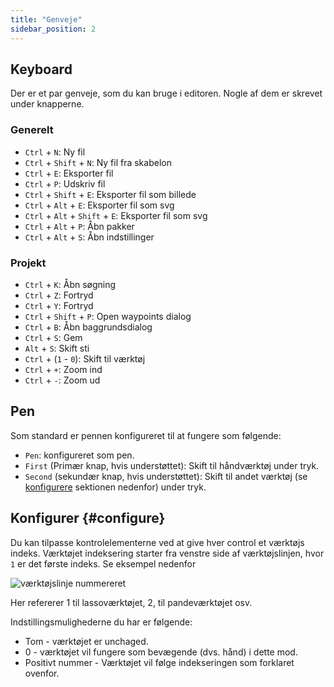 ```yaml
---
title: "Genveje"
sidebar_position: 2
---
```



## Keyboard

Der er et par genveje, som du kan bruge i editoren. Nogle af dem er skrevet under knapperne.

### Generelt

* `Ctrl` + `N`: Ny fil
* `Ctrl` + `Shift` + `N`: Ny fil fra skabelon
* `Ctrl` + `E`: Eksporter fil
* `Ctrl` + `P`: Udskriv fil
* `Ctrl` + `Shift` + `E`: Eksporter fil som billede
* `Ctrl` + `Alt` + `E`: Eksporter fil som svg
* `Ctrl` + `Alt` + `Shift` + `E`: Eksporter fil som svg
* `Ctrl` + `Alt` + `P`: Åbn pakker
* `Ctrl` + `Alt` + `S`: Åbn indstillinger

### Projekt

* `Ctrl` + `K`: Åbn søgning
* `Ctrl` + `Z`: Fortryd
* `Ctrl` + `Y`: Fortryd
* `Ctrl` + `Shift` + `P`: Open waypoints dialog
* `Ctrl` + `B`: Åbn baggrundsdialog
* `Ctrl` + `S`: Gem
* `Alt` + `S`: Skift sti
* `Ctrl` + (`1` - `0`): Skift til værktøj
* `Ctrl` + `+`: Zoom ind
* `Ctrl` + `-`: Zoom ud

## Pen

Som standard er pennen konfigureret til at fungere som følgende:
* `Pen`: konfigureret som pen.
* `First` (Primær knap, hvis understøttet): Skift til håndværktøj under tryk.
* `Second` (sekundær knap, hvis understøttet): Skift til andet værktøj (se [konfigurere](#configure) sektionen nedenfor) under tryk.



## Konfigurer {#configure}

Du kan tilpasse kontrolelementerne ved at give hver control et værktøjs indeks. Værktøjet indeksering starter fra venstre side af værktøjslinjen, hvor `1` er det første indeks. Se eksempel nedenfor

![værktøjslinje nummereret](toolbar_numbered.png)

Her refererer 1 til lassoværktøjet, 2, til pandeværktøjet osv.

Indstillingsmulighederne du har er følgende:

* Tom - værktøjet er unchaged.
* 0 - værktøjet vil fungere som bevægende (dvs. hånd) i dette mod.
* Positivt nummer - Værktøjet vil følge indekseringen som forklaret ovenfor. 


